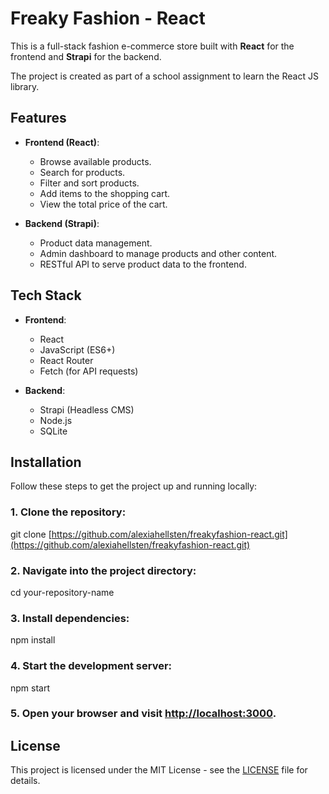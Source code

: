 # Freaky Fashion - React

This is a full-stack fashion e-commerce store built with **React** for the frontend and **Strapi** for the backend. 

The project is created as part of a school assignment to learn the React JS library.

## Features

- **Frontend (React)**:
  - Browse available products.
  - Search for products.
  - Filter and sort products.
  - Add items to the shopping cart.
  - View the total price of the cart.

- **Backend (Strapi)**:
  - Product data management.
  - Admin dashboard to manage products and other content.
  - RESTful API to serve product data to the frontend.

## Tech Stack

- **Frontend**:
  - React
  - JavaScript (ES6+)
  - React Router
  - Fetch (for API requests)

- **Backend**:
  - Strapi (Headless CMS)
  - Node.js
  - SQLite
    

## Installation

Follow these steps to get the project up and running locally:

### 1. Clone the repository:
git clone [https://github.com/alexiahellsten/freakyfashion-react.git](https://github.com/alexiahellsten/freakyfashion-react.git)

### 2. Navigate into the project directory:
cd your-repository-name

### 3. Install dependencies:
npm install

### 4. Start the development server:
npm start

### 5. Open your browser and visit [http://localhost:3000](http://localhost:3000).

## License
This project is licensed under the MIT License - see the [LICENSE](LICENSE) file for details.
